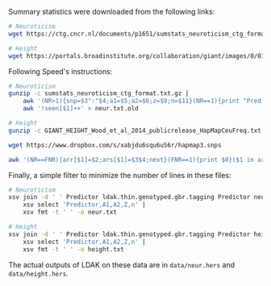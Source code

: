 Summary statistics were downloaded from the following links:

```bash
# Neuroticism
wget https://ctg.cncr.nl/documents/p1651/sumstats_neuroticism_ctg_format.txt.gz

# Height
wget https://portals.broadinstitute.org/collaboration/giant/images/0/01/GIANT_HEIGHT_Wood_et_al_2014_publicrelease_HapMapCeuFreq.txt.gz
```

Following Speed's instructions:

```bash
# Neuroticism
gunzip -c sumstats_neuroticism_ctg_format.txt.gz | 
    awk '(NR>1){snp=$3":"$4;a1=$5;a2=$6;z=$9;n=$11}(NR==1){print "Predictor A1 A2 Z n"}(NR>1 && (a1=="A"||a1=="C"||a1=="G"||a1=="T") && (a2=="A"||a2=="C"||a2=="G"||a2=="T") && $12>0.95){print snp, a1, a2, z, n}' - |
    awk '!seen[$1]++' > neur.txt.old

# Height
gunzip -c GIANT_HEIGHT_Wood_et_al_2014_publicrelease_HapMapCeuFreq.txt.gz | awk '(NR>1){snp=$1;a1=$2;a2=$3;Z=($5/$6);n=$8}(NR==1){print "Predictor A1 A2 Z n"}(NR>1 && (a1=="A"||a1=="C"||a1=="G"||a1=="T") && (a2=="A"||a2=="C"||a2=="G"||a2=="T")){print snp, a1, a2, Z, n}' - > height.raw

wget https://www.dropbox.com/s/xabjdu6squ6u56r/hapmap3.snps

awk '(NR==FNR){arr[$1]=$2;ars[$1]=$3$4;next}(FNR==1){print $0}($1 in arr && ($2$3==ars[$1]||$3$2==ars[$1])){$1=arr[$1];print $0}' hapmap3.snps height.raw > height.txt.old
```

Finally, a simple filter to minimize the number of lines in these files:

```bash
# Neuroticism
xsv join -d ' ' Predictor ldak.thin.genotyped.gbr.tagging Predictor neur.txt.old |
    xsv select 'Predictor,A1,A2,Z,n' |
    xsv fmt -t ' ' -o neur.txt

# Height
xsv join -d ' ' Predictor ldak.thin.genotyped.gbr.tagging Predictor height.txt.old |
    xsv select 'Predictor,A1,A2,Z,n' |
    xsv fmt -t ' ' -o height.txt
```

The actual outputs of LDAK on these data are in `data/neur.hers` and `data/height.hers`.
